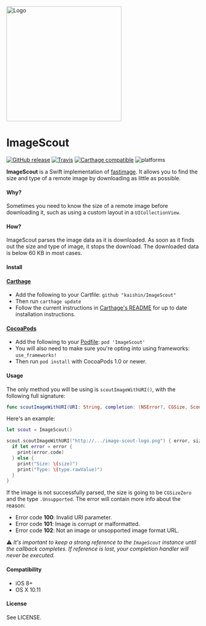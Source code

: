 <img src="https://db.tt/yGZRLRqU" alt="Logo" width="300">

# ImageScout

[![GitHub release](https://img.shields.io/github/release/kaishin/ImageScout.svg?maxAge=2592000)](https://github.com/kaishin/ImageScout/releases/latest) [![Travis](https://travis-ci.org/kaishin/ImageScout.svg?branch=master)](https://travis-ci.org/kaishin/ImageScout) [![Carthage compatible](https://img.shields.io/badge/Carthage-compatible-4BC51D.svg?style=flat)](https://github.com/Carthage/Carthage) ![platforms](https://img.shields.io/badge/platforms-iOS%20%7C%20OS%20X-lightgrey.svg)

**ImageScout** is a Swift implementation of [fastimage](https://pypi.python.org/pypi/fastimage/0.2.1).
It allows you to find the size and type of a remote image by downloading as little as possible.

#### Why?

Sometimes you need to know the size of a remote image before downloading it, such as
using a custom layout in a `UICollectionView`.

#### How?

ImageScout parses the image data as it is downloaded. As soon as it finds out the size and type of image,
it stops the download. The downloaded data is below 60 KB in most cases.

#### Install
#### [Carthage](https://github.com/Carthage/Carthage)

- Add the following to your Cartfile: `github "kaishin/ImageScout"`
- Then run `carthage update`
- Follow the current instructions in [Carthage's README][carthage-installation]
for up to date installation instructions.

[carthage-installation]: https://github.com/Carthage/Carthage#adding-frameworks-to-an-application

#### [CocoaPods](http://cocoapods.org)

- Add the following to your [Podfile](http://guides.cocoapods.org/using/the-podfile.html): `pod 'ImageScout'`
- You will also need to make sure you're opting into using frameworks: `use_frameworks!`
- Then run `pod install` with CocoaPods 1.0 or newer.

#### Usage

The only method you will be using is `scoutImageWithURI()`, with the following full signature:

```swift
func scoutImageWithURI(URI: String, completion: (NSError?, CGSize, ScoutedImageType) -> ())
```

Here's an example:

```swift
let scout = ImageScout()

scout.scoutImageWithURI("http://.../image-scout-logo.png") { error, size, type in
  if let error = error {
    print(error.code)
  } else {
    print("Size: \(size)")
    print("Type: \(type.rawValue)")
  }
}
```

If the image is not successfully parsed, the size is going to be `CGSizeZero` and the type `.Unsupported`. The error will contain more info about the reason:

- Error code **100**: Invalid URI parameter.
- Error code **101**: Image is corrupt or malformatted.
- Error code **102**: Not an image or unsopported image format URL.

⚠️ *It's important to keep a strong reference to the `ImageScout` instance until the callback completes. If reference is lost, your completion handler will never be executed.*

#### Compatibility

- iOS 8+
- OS X 10.11

#### License

See LICENSE.
